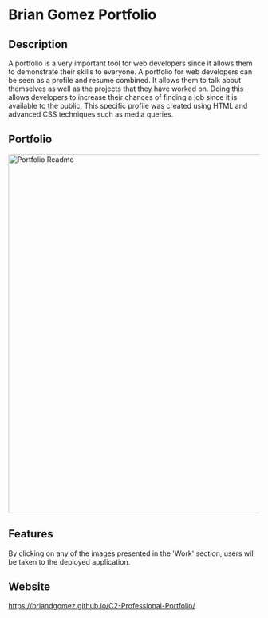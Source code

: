 # Brian Gomez Portfolio

## Description
A portfolio is a very important tool for web developers since it allows them to demonstrate their skills to everyone. A portfolio for web developers can be seen as a profile and resume combined. It allows them to talk about themselves as well as the projects that they have worked on. Doing this allows developers to increase their chances of finding a job since it is available to the public. This specific profile was created using HTML and advanced CSS techniques such as media queries. 

## Portfolio
<img width="719" alt="Portfolio Readme" src="https://user-images.githubusercontent.com/69539559/132140218-1db2992e-ad15-426e-b711-b515c41182ff.PNG">

## Features 
By clicking on any of the images presented in the 'Work' section, users will be taken to the deployed application.
 
## Website
https://briandgomez.github.io/C2-Professional-Portfolio/
